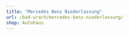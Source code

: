 ```yaml
---
title: "Mercedes Benz Niederlassung"
url: /bad-urach/mercedes-benz-niederlassung/
shop: Autohaus
---
```

